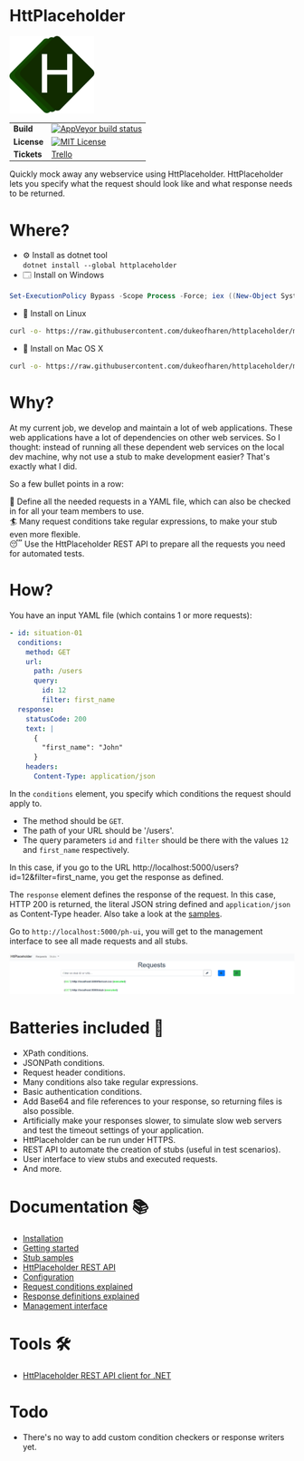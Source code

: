 # HttPlaceholder

<img src="logo/logo_single.png" alt="HttPlaceholder" width="150"/>

| | |
| --- | --- |
| **Build** | [![AppVeyor build status](https://ci.appveyor.com/api/projects/status/pq6hojs9bqbmjjy5?svg=true)](https://ci.appveyor.com/project/dukeofharen/httplaceholder) |
| **License** | [![MIT License](https://img.shields.io/:license-mit-green.svg)](https://opensource.org/licenses/MIT) |
| **Tickets** | [Trello](https://trello.com/b/PCZ6K9Hd/httplaceholder) |

Quickly mock away any webservice using HttPlaceholder. HttPlaceholder lets you specify what the request should look like and what response needs to be returned.

# Where?
* ⚙ Install as dotnet tool<br />
`dotnet install --global httplaceholder`
* 🗔 Install on Windows<br />
```powershell
Set-ExecutionPolicy Bypass -Scope Process -Force; iex ((New-Object System.Net.WebClient).DownloadString('https://raw.githubusercontent.com/dukeofharen/httplaceholder/master/scripts/Install-Windows.ps1'))
```
* 🐧 Install on Linux<br />
```bash
curl -o- https://raw.githubusercontent.com/dukeofharen/httplaceholder/master/scripts/install-linux.sh | bash
```
* 🍎 Install on Mac OS X<br />
```bash
curl -o- https://raw.githubusercontent.com/dukeofharen/httplaceholder/master/scripts/install-mac.sh | bash
```

# Why?
At my current job, we develop and maintain a lot of web applications. These web applications have a lot of dependencies on other web services. So I thought: instead of running all these dependent web services on the local dev machine, why not use a stub to make development easier? That's exactly what I did.

So a few bullet points in a row:

🤠 Define all the needed requests in a YAML file, which can also be checked in for all your team members to use.<br />
🏄‍ Many request conditions take regular expressions, to make your stub even more flexible.<br />
😴 Use the HttPlaceholder REST API to prepare all the requests you need for automated tests.<br />

# How?
You have an input YAML file (which contains 1 or more requests):

```yml
- id: situation-01
  conditions:
    method: GET
    url:
      path: /users
      query:
        id: 12
        filter: first_name
  response:
    statusCode: 200
    text: |
      {
        "first_name": "John"
      }
    headers:
      Content-Type: application/json
```

In the `conditions` element, you specify which conditions the request should apply to.
- The method should be `GET`.
- The path of your URL should be '/users'.
- The query parameters `id` and `filter` should be there with the values `12` and `first_name` respectively.

In this case, if you go to the URL http://localhost:5000/users?id=12&filter=first_name, you get the response as defined.

The `response` element defines the response of the request. In this case, HTTP 200 is returned, the literal JSON string defined and `application/json` as Content-Type header. Also take a look at the [samples](docs/SAMPLES.md).

Go to `http://localhost:5000/ph-ui`, you will get to the management interface to see all made requests and all stubs.

![Management UI](docs/img/ui_screenshot.png)

# Batteries included 🔋
- XPath conditions.
- JSONPath conditions.
- Request header conditions.
- Many conditions also take regular expressions.
- Basic authentication conditions.
- Add Base64 and file references to your response, so returning files is also possible.
- Artificially make your responses slower, to simulate slow web servers and test the timeout settings of your application.
- HttPlaceholder can be run under HTTPS.
- REST API to automate the creation of stubs (useful in test scenarios).
- User interface to view stubs and executed requests.
- And more.

# Documentation 📚
* [Installation](docs/INSTALL.md)
* [Getting started](docs/GETTING-STARTED.md)
* [Stub samples](docs/SAMPLES.md)
* [HttPlaceholder REST API](docs/API.md)
* [Configuration](docs/CONFIG.md)
* [Request conditions explained](docs/CONDITIONS.md)
* [Response definitions explained](docs/RESPONSE.md)
* [Management interface](docs/UI.md)

# Tools 🛠
* [HttPlaceholder REST API client for .NET](https://www.nuget.org/packages/HttPlaceholder.Client/)

# Todo
- There's no way to add custom condition checkers or response writers yet.